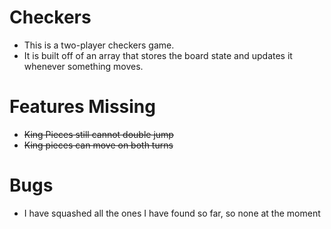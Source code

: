# Checkers
- This is a two-player checkers game.
- It is built off of an array that stores the board state and updates it whenever something moves.

# Features Missing
- ~~King Pieces still cannot double jump~~
- ~~King pieces can move on both turns~~

# Bugs
- I have squashed all the ones I have found so far, so none at the moment

